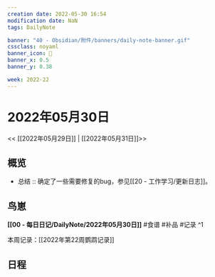 ```yaml
---
creation date: 2022-05-30 16:54
modification date: NaN
tags: DailyNote

banner: "40 - Obsidian/附件/banners/daily-note-banner.gif"
cssclass: noyaml
banner_icon: 💌
banner_x: 0.5
banner_y: 0.38

week: 2022-22
---
```


# 2022年05月30日

<< [[2022年05月29日]] | [[2022年05月31日]]>>


## 概览
- 总结 :: 确定了一些需要修复的bug，参见[[20 - 工作学习/更新日志]]。
## 鸟崽
**[[00 - 每日日记/DailyNote/2022年05月30日]]**
#食谱 
#补品 
#记录 
^1

本周记录：[[2022年第22周鹦鹉记录]]

## 日程
